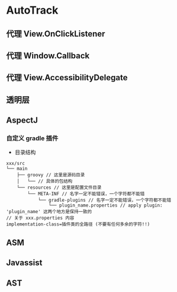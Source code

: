 # AutoTrack

## 代理 View.OnClickListener

## 代理 Window.Callback

## 代理 View.AccessibilityDelegate

## 透明层

## AspectJ

### 自定义 gradle 插件
- 目录结构

```shell
xxx/src
└── main
    ├── groovy // 这里是源码目录
    │   └── // 具体的包结构
    └── resources // 这里是配置文件目录
        └── META-INF // 名字一定不能错误，一个字符都不能错
            └── gradle-plugins // 名字一定不能错误，一个字符都不能错
                └── plugin_name.properties // apply plugin: 'plugin_name' 这两个地方是保持一致的
// 关于 xxx.properties 内容
implementation-class=插件类的全路径 (不要有任何多余的字符!!)
```

## ASM

## Javassist

## AST

